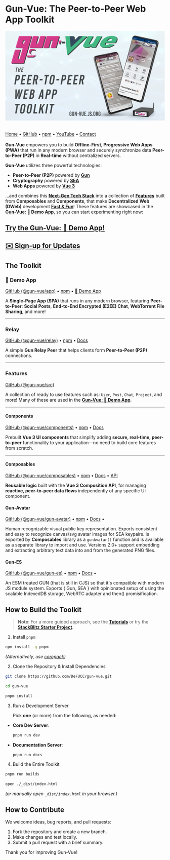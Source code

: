 # Gun-Vue: The Peer-to-Peer Web App Toolkit

<a href="https://gun-vue.js.org">
  <img src="https://github.com/DeFUCC/gun-vue/blob/main/docs/public/media/gun-vue-kit.png" alt="@gun-vue logo" width="650" />
</a>
<br>
<br>

[Home](https://gun-vue.js.org) •
[GitHub](https://github.com/DeFUCC/gun-vue/) •
[npm](https://npmjs.com/org/gun-vue) •
[YouTube](https://www.youtube.com/playlist?list=PLncuCCb2zjt6wmlSNLiK1lZl150qX-rAw) •
[Contact](https://forms.gle/4oBqAE7xNDaCvFSY8)
<br><br>
**Gun-Vue** empowers you to build **Offline-First, Progressive Web Apps (PWA)** that run in any modern browser and securely synchronize data **Peer-to-Peer (P2P)** in **Real-time** without centralized servers.

**Gun-Vue** utilizes three powerful technologies:

- **Peer-to-Peer (P2P)** powered by [**Gun**](https://gun.eco)
- **Cryptography** powered by [**SEA**](https://gun.eco/docs/SEA)
- **Web Apps** powered by [**Vue 3**](https://vuejs.org)

...and combines this [**Next-Gen Tech Stack**](https://gun-vue.js.org/basics/what-is.html) into a collection of [**Features**](#features) built from **Composables** and **Components**, that make **Decentralized Web (DWeb)** development [**Fast & Fun**](https://gun-vue.js.org/apps/getting-started.html)! These features are showcased in the [**Gun-Vue: 📱 Demo App**](https://gun-vue.js.org/app), so you can start experimenting right now:

## [**Try the Gun-Vue: 📱 Demo App!**](https://gun-vue.js.org/app)

## [**✉️ Sign-up for Updates**](https://forms.gle/4oBqAE7xNDaCvFSY8)

## The Toolkit

### 📱 Demo App

[GitHub (@gun-vue/app)](https://github.com/DeFUCC/gun-vue/tree/main/app) •
[npm](https://www.npmjs.com/package/@gun-vue/app) •
[📱 Demo App](https://gun-vue.js.org/app)

A **Single-Page App (SPA)** that runs in any modern browser, featuring **Peer-to-Peer**: **Social Posts**, **End-to-End Encrypted (E2EE) Chat**, **WebTorrent File Sharing**, and more!

---

### Relay

[GitHub (@gun-vue/relay)](https://github.com/DeFUCC/gun-vue/tree/main/relay) •
[npm](https://www.npmjs.com/package/@gun-vue/relay) •
[Docs](https://gun-vue.js.org/packages/relay.html)

A simple **Gun Relay Peer** that helps clients form **Peer-to-Peer (P2P)** connections.

---

### Features

[GitHub (@gun-vue/src)](https://github.com/DeFUCC/gun-vue/tree/main/src)

A collection of ready to use features such as: `User`, `Post`, `Chat`, `Project`, and more! Many of these are used in the [**Gun-Vue: 📱 Demo App**](https://gun-vue.js.org/app).

---

#### Components

[GitHub (@gun-vue/components)](https://github.com/DeFUCC/gun-vue/tree/main/components) •
[npm](https://www.npmjs.com/package/@gun-vue/components) •
[Docs](https://gun-vue.js.org/packages/components.html)

Prebuilt **Vue 3 UI components** that simplify adding **secure, real-time, peer-to-peer** functionality to your application—no need to build core features from scratch.

---

#### Composables

[GitHub (@gun-vue/composables)](https://github.com/DeFUCC/gun-vue/tree/main/composables) •
[npm](https://www.npmjs.com/package/@gun-vue/composables) •
[Docs](https://gun-vue.js.org/packages/composables.html) •
[API](https://gun-vue.js.org/reference/typedoc/modules.html)

**Reusable logic** built with the **Vue 3 Composition API**, for managing **reactive, peer-to-peer data flows** independently of any specific UI component.

#### Gun-Avatar

[GitHub (@gun-vue/gun-avatar)](https://github.com/DeFUCC/gun-avatar/) •
[npm](https://www.npmjs.com/package/gun-avatar) •
[Docs](https://gun-avatar.js.org) •

Human recognizable visual public key representation. Exports consistent and easy to recognize canvas/svg avatar images for SEA keypairs. Is exported by **Composables** library as a `gunAvatar()` function and is available as a separate library to import and use. Versions 2.0+ support embedding and extracting arbitrary text data into and from the generated PNG files.

#### Gun-ES

[GitHub (@gun-vue/gun-es)](https://github.com/DeFUCC/gun-es) •
[npm](https://www.npmjs.com/package/@gun-vue/gun-es) •
[Docs](https://gun.eco) •

An ESM treated GUN (that is still in CJS) so that it's compatible with modern JS module system. Exports { Gun, SEA } with opinionated setup of using the scalable IndexedDB storage, WebRTC adapter and then() promisification.

## How to Build the Toolkit

> **Note**: For a more guided approach, see the [**Tutorials**](https://gun-vue.js.org/apps/getting-started.html) or try the [**StackBlitz Starter Project**](https://stackblitz.com/edit/gun-vue?embed=1&file=src/App.vue).

1. Install `pnpm`

```bash
npm install -g pnpm
```

_(Alternatively, use [corepack](https://pnpm.io/installation#using-corepack))_

2. Clone the Repository & Install Dependencies

```bash
git clone https://github.com/DeFUCC/gun-vue.git
```

```bash
cd gun-vue
```

```bash
pnpm install
```

3. Run a Development Server

   Pick **one** (or more) from the following, as needed:

- **Core Dev Server**:
  ```bash
  pnpm run dev
  ```
- **Documentation Server**:
  ```bash
  pnpm run docs
  ```

4. Build the Entire Toolkit

```bash
pnpm run builds
```

```bash
open ./_dist/index.html
```

_(or manually open `_dist/index.html` in your browser.)_

## How to Contribute

We welcome ideas, bug reports, and pull requests:

1. Fork the repository and create a new branch.
2. Make changes and test locally.
3. Submit a pull request with a brief summary.

Thank you for improving Gun-Vue!
